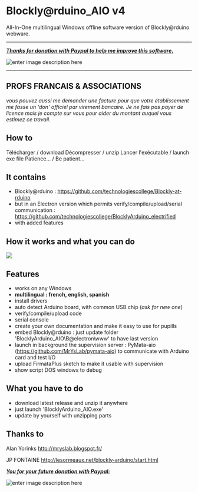 # Blockly@rduino_AIO v4
All-In-One multilingual Windows offline software version of Blockly@rduino webware.

----------

***[Thanks for donation with Paypal to help me improve this software.](https://www.paypal.com/fr/cgi-bin/webscr?cmd=_flow&SESSION=o8z3KNFl16Tjlxhk1mBekCcRsG_3_NDe0CfWh8b1vfSYIbMxJnwa92YwM3y&dispatch=5885d80a13c0db1f8e263663d3faee8d4fe1dd75ca3bd4f11d72275b28239088)***

![enter image description here](https://www.paypalobjects.com/fr_FR/FR/i/btn/btn_donateCC_LG.gif)

----------

**PROFS FRANCAIS & ASSOCIATIONS**
----------------------------------
*vous pouvez aussi me demander une facture pour que votre établissement me fasse un 'don' officiel par virement bancaire. Je ne fais pas payer de licence mais je compte sur vous pour aider du montant auquel vous estimez ce travail.*


How to
------

Télécharger / download
Décompresser / unzip
Lancer l'exécutable / launch exe file
Patience... / Be patient...


**It contains**
-------------
 - Blockly@rduino : https://github.com/technologiescollege/Blockly-at-rduino
 - but in an Electron version which permits verify/compile/upload/serial communication : https://github.com/technologiescollege/BlocklyArduino_electrified
 - with added features
 

How it works and what you can do
--------------

[![](https://raw.githubusercontent.com/technologiescollege/Blockly-at-rduino/gh-pages/media/Capture.jpg)
](https://vimeo.com/191727929)

Features
--------------

 - works on any Windows
 - **multilingual : french, english, spanish**
 - install drivers
 - auto detect Arduino board, with common USB chip (*ask for new one*)
 - verify/compile/upload code
 - serial console
 - create your own documentation and make it easy to use for pupills
 - embed Blockly@rduino : just update folder 'BlocklyArduino_AIO\B@electron\www' to have last version
 - launch in background the supervision server : PyMata-aio (https://github.com/MrYsLab/pymata-aio) to communicate with Arduino card and test I/O
 - upload FirmataPlus sketch to make it usable with supervision
 - show script DOS windows to debug

What you have to do
-------------------

 - download latest release and unzip it anywhere
 - just launch 'BlocklyArduino_AIO.exe'
 - update by yourself with unzipping parts

Thanks to
---------

Alan Yorinks http://mryslab.blogspot.fr/

JP FONTAINE http://lesormeaux.net/blockly-arduino/start.html


***[You for your future donation with Paypal:](https://www.paypal.com/fr/cgi-bin/webscr?cmd=_flow&SESSION=o8z3KNFl16Tjlxhk1mBekCcRsG_3_NDe0CfWh8b1vfSYIbMxJnwa92YwM3y&dispatch=5885d80a13c0db1f8e263663d3faee8d4fe1dd75ca3bd4f11d72275b28239088)***

![enter image description here](https://www.paypalobjects.com/fr_FR/FR/i/btn/btn_donateCC_LG.gif)
